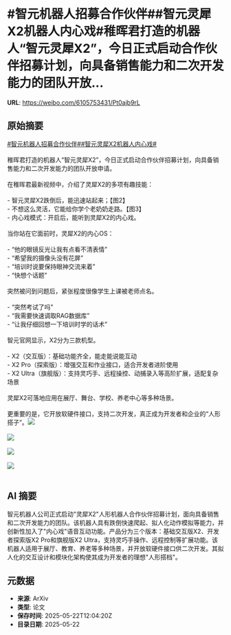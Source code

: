 # #智元机器人招募合作伙伴##智元灵犀X2机器人内心戏#稚晖君打造的机器人“智元灵犀X2”，今日正式启动合作伙伴招募计划，向具备销售能力和二次开发能力的团队开放...

**URL**: https://weibo.com/6105753431/Pt0ajb9rL

## 原始摘要

<a href="https://m.weibo.cn/search?containerid=231522type%3D1%26t%3D10%26q%3D%23%E6%99%BA%E5%85%83%E6%9C%BA%E5%99%A8%E4%BA%BA%E6%8B%9B%E5%8B%9F%E5%90%88%E4%BD%9C%E4%BC%99%E4%BC%B4%23&amp;extparam=%23%E6%99%BA%E5%85%83%E6%9C%BA%E5%99%A8%E4%BA%BA%E6%8B%9B%E5%8B%9F%E5%90%88%E4%BD%9C%E4%BC%99%E4%BC%B4%23" data-hide=""><span class="surl-text">#智元机器人招募合作伙伴#</span></a><a href="https://m.weibo.cn/search?containerid=231522type%3D1%26t%3D10%26q%3D%23%E6%99%BA%E5%85%83%E7%81%B5%E7%8A%80X2%E6%9C%BA%E5%99%A8%E4%BA%BA%E5%86%85%E5%BF%83%E6%88%8F%23&amp;extparam=%23%E6%99%BA%E5%85%83%E7%81%B5%E7%8A%80X2%E6%9C%BA%E5%99%A8%E4%BA%BA%E5%86%85%E5%BF%83%E6%88%8F%23" data-hide=""><span class="surl-text">#智元灵犀X2机器人内心戏#</span></a><br><br>稚晖君打造的机器人“智元灵犀X2”，今日正式启动合作伙伴招募计划，向具备销售能力和二次开发能力的团队开放申请。<br><br>在稚晖君最新视频中，介绍了灵犀X2的多项有趣技能：<br><br>- 智元灵犀X2跌倒后，能迅速站起来；【图2】<br>- 不想这么灵活，它能给你学个老奶奶走路。【图3】<br>- 内心戏模式：开启后，能听到灵犀X2的内心戏。<br><br>当你站在它面前时，灵犀X2的内心OS：<br><br>- “他的眼镜反光让我有点看不清表情”<br>- “希望我的摄像头没有花屏”<br>- “培训时说要保持眼神交流来着”<br>- “快想个话题”<br><br>突然被问到问题后，紧张程度很像学生上课被老师点名。<br><br>- “突然考试了吗”<br>- “我需要快速调取RAG数据库”<br>- “让我仔细回想一下培训时学的话术”<br><br>智元官网显示，X2分为三款机型。<br><br>- X2（交互版）：基础功能齐全，能走能说能互动<br>- X2 Pro（探索版）：增强交互和作业接口，适合开发者进阶使用<br>- X2 Ultra（旗舰版）：支持灵巧手、远程操控、动捕录入等高阶扩展，适配复杂场景<br><br>灵犀X2可落地应用在展厅、舞台、学校、养老中心等多种场景。<br><br>更重要的是，它开放软硬件接口，支持二次开发，真正成为开发者和企业的“人形搭子”。<img style="" src="https://tvax3.sinaimg.cn/large/006Fd7o3gy1i1oaikb5e5g30sq0g4kk4.gif" referrerpolicy="no-referrer"><br><br><img style="" src="https://tvax4.sinaimg.cn/large/006Fd7o3gy1i1oaiks4ckg30sq0g4u1a.gif" referrerpolicy="no-referrer"><br><br><img style="" src="https://tvax1.sinaimg.cn/large/006Fd7o3gy1i1oaijsdr8g30sq0g4qvb.gif" referrerpolicy="no-referrer"><br><br><img style="" src="https://tvax1.sinaimg.cn/large/006Fd7o3gy1i1oaij3lc9j30zk0ksam0.jpg" referrerpolicy="no-referrer"><br><br>

## AI 摘要

智元机器人公司正式启动"灵犀X2"人形机器人合作伙伴招募计划，面向具备销售和二次开发能力的团队。该机器人具有跌倒快速爬起、拟人化动作模拟等能力，并创新性加入了"内心戏"语音互动功能。产品分为三个版本：基础交互版X2、开发者探索版X2 Pro和旗舰版X2 Ultra，支持灵巧手操作、远程控制等扩展功能。该机器人适用于展厅、教育、养老等多种场景，并开放软硬件接口供二次开发。其拟人化的交互设计和模块化架构使其成为开发者的理想"人形搭档"。

## 元数据

- **来源**: ArXiv
- **类型**: 论文
- **保存时间**: 2025-05-22T12:04:20Z
- **目录日期**: 2025-05-22
